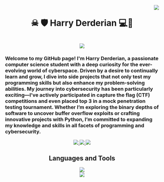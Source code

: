<img align="right" src="https://visitor-badge.laobi.icu/badge?page_id=HarryDerderian.HarryDerderian" />

<h1 align="center">☠ 🛡 Harry Derderian 💻🔑</h1>
<h1 align="center">
    <img src="https://readme-typing-svg.herokuapp.com/?font=Righteous&size=35&center=true&vCenter=true&width=500&height=70&duration=3000&lines=Virtual+Pioneer+;+Programmer+;+Pentester+;+Problem+Solver+;+Algorithm+Alchemist;+Cybersecurity+Savant+;+Code+Connoisseur+;+Syntactic+Sugar+Maestro+;+Binary+Wizard+;+Debugging+Demigod+;+Malware+Mangler+;" />
</h1>
<h3>Welcome to my GitHub page! I'm Harry Derderian, a passionate computer science student with a deep curiosity for the ever-evolving world of cyberspace. Driven by a desire to continually learn and grow, I dive into side projects that not only test my programming skills but also enhance my problem-solving abilities.
My journey into cybersecurity has been particularly exciting—I’ve actively participated in capture the flag (CTF) competitions and even placed top 3 in a mock penetration testing tournament. Whether I’m exploring the binary depths of software to uncover buffer overflow exploits or crafting innovative projects with Python, I’m committed to expanding my knowledge and skills in all facets of programming and cybersecurity.</h3>
<div align="center"> 
  <a href="mailto:harrygeorgederderianiii@gmail.com">
    <img src="https://img.shields.io/badge/Gmail-333333?style=for-the-badge&logo=gmail&logoColor=red"/>
  </a>
  <a href="https://www.linkedin.com/in/harryderderian/" target="_blank">
    <img src="https://img.shields.io/badge/LinkedIn-0077B5?style=for-the-badge&logo=linkedin&logoColor=blue" target="_blank" />
  </a>
  </a>
  <a href="https://app.hackthebox.com/profile/overview" target="_blank">
    <img src="https://img.shields.io/badge/hackthebox-9FEF00?style=for-the-badge&logo=linkedin&logoColor=green" target="_blank" />
  </a>
</div>


<div align="center">
    <h2>Languages and Tools</h2>
    <img src="https://skillicons.dev/icons?i=kali,vim,windows,linux,bash" /><br>
    <img src="https://skillicons.dev/icons?i=python,java,cpp,mysql,sqlite,vscode,visualstudio,ai,git,github" /><br>
</div>